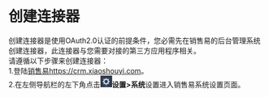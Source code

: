# 创建连接器 # 

创建连接器是使用OAuth2.0认证的前提条件，您必需先在销售易的后台管理系统创建连接器，此连接器与您需要对接的第三方应用程序相关。<br>
请遵循以下步骤来创建连接器：<br>
1.登陆[销售易https://crm.xiaoshouyi.com](https://crm.xiaoshouyi.com)。
<br>
2.在左侧导航栏的左下角点击![](https://github.com/Doraliudd/OpenAPIGuide/blob/master/Images/settingIcon.png)**设置>系统**设置进入销售易系统设置页面。




